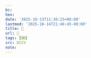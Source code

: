 ```yaml
---
bc:
hex:
date: '2025-10-13T11:30:25+08:00'
lastmod: '2025-10-14T21:46:45-08:00'
title: 󰥮
url: 󰥮
tags: [縝]
src: DCCV
note:
---
```

